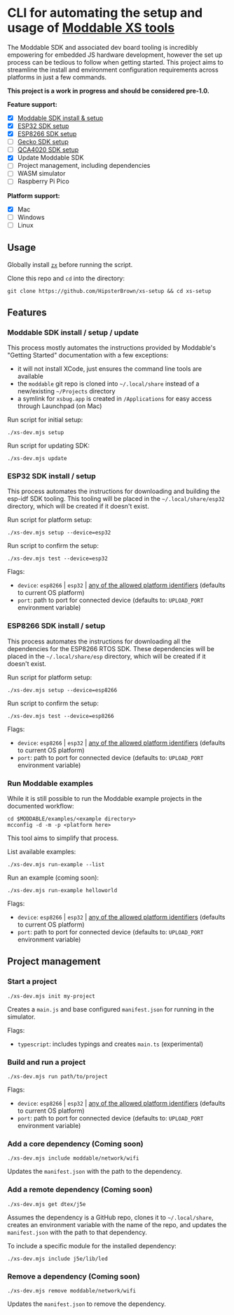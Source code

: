 # CLI for automating the setup and usage of [Moddable XS tools](https://github.com/Moddable-OpenSource/moddable/blob/public/documentation/Moddable%20SDK%20-%20Getting%20Started.md)

The Moddable SDK and associated dev board tooling is incredibly empowering for embedded JS hardware development, however the set up process can be tedious to follow when getting started. This project aims to streamline the install and environment configuration requirements across platforms in just a few commands.

**This project is a work in progress and should be considered pre-1.0.**

**Feature support:**

- [X] [Moddable SDK install & setup](https://github.com/Moddable-OpenSource/moddable/blob/public/documentation/Moddable%20SDK%20-%20Getting%20Started.md)
- [X] [ESP32 SDK setup](https://github.com/Moddable-OpenSource/moddable/blob/public/documentation/devices/esp32.md)
- [X] [ESP8266 SDK setup](https://github.com/Moddable-OpenSource/moddable/blob/public/documentation/devices/esp8266.md)
- [ ] [Gecko SDK setup](https://github.com/Moddable-OpenSource/moddable/blob/public/documentation/devices/gecko/GeckoBuild.md)
- [ ] [QCA4020 SDK setup](https://github.com/Moddable-OpenSource/moddable/blob/public/documentation/devices/qca4020/README.md)
- [X] Update Moddable SDK
- [ ] Project management, including dependencies
- [ ] WASM simulator
- [ ] Raspberry Pi Pico

**Platform support:**

- [X] Mac
- [ ] Windows
- [ ] Linux

## Usage

Globally install [`zx`](https://github.com/google/zx) before running the script.

Clone this repo and `cd` into the directory:

```
git clone https://github.com/HipsterBrown/xs-setup && cd xs-setup
```

## Features

### Moddable SDK install / setup / update

This process mostly automates the instructions provided by Moddable's "Getting Started" documentation with a few exceptions:

- it will not install XCode, just ensures the command line tools are available
- the `moddable` git repo is cloned into `~/.local/share` instead of a new/existing `~/Projects` directory
- a symlink for `xsbug.app` is created in `/Applications` for easy access through Launchpad (on Mac)

Run script for initial setup:

```
./xs-dev.mjs setup
```

Run script for updating SDK:

```
./xs-dev.mjs update
```

### ESP32 SDK install / setup

This process automates the instructions for downloading and building the esp-idf SDK tooling. This tooling will be placed in the `~/.local/share/esp32` directory, which will be created if it doesn't exist.

Run script for platform setup:

```
./xs-dev.mjs setup --device=esp32
```

Run script to confirm the setup:

```
./xs-dev.mjs test --device=esp32
```

Flags:

- `device`: `esp8266` | `esp32` | [any of the allowed platform identifiers](https://github.com/Moddable-OpenSource/moddable/blob/public/documentation/tools/tools.md#arguments) (defaults to current OS platform)
- `port`: path to port for connected device (defaults to: `UPLOAD_PORT` environment variable)

### ESP8266 SDK install / setup

This process automates the instructions for downloading all the dependencies for the ESP8266 RTOS SDK. These dependencies will be placed in the `~/.local/share/esp` directory, which will be created if it doesn't exist.

Run script for platform setup:

```
./xs-dev.mjs setup --device=esp8266
```

Run script to confirm the setup:

```
./xs-dev.mjs test --device=esp8266
```

Flags:

- `device`: `esp8266` | `esp32` | [any of the allowed platform identifiers](https://github.com/Moddable-OpenSource/moddable/blob/public/documentation/tools/tools.md#arguments) (defaults to current OS platform)
- `port`: path to port for connected device (defaults to: `UPLOAD_PORT` environment variable)

### Run Moddable examples

While it is still possible to run the Moddable example projects in the documented workflow:

```
cd $MODDABLE/examples/<example directory>
mcconfig -d -m -p <platform here>
```

This tool aims to simplify that process.

List available examples:
```
./xs-dev.mjs run-example --list
```

Run an example (coming soon):
```
./xs-dev.mjs run-example helloworld
```

Flags:

- `device`: `esp8266` | `esp32` | [any of the allowed platform identifiers](https://github.com/Moddable-OpenSource/moddable/blob/public/documentation/tools/tools.md#arguments) (defaults to current OS platform)
- `port`: path to port for connected device (defaults to: `UPLOAD_PORT` environment variable)

## Project management

### Start a project


```
./xs-dev.mjs init my-project
```

Creates a `main.js` and base configured `manifest.json` for running in the simulator.

Flags:

- `typescript`: includes typings and creates `main.ts` (experimental)

### Build and run a project

```
./xs-dev.mjs run path/to/project
```

Flags:

- `device`: `esp8266` | `esp32` | [any of the allowed platform identifiers](https://github.com/Moddable-OpenSource/moddable/blob/public/documentation/tools/tools.md#arguments) (defaults to current OS platform)
- `port`: path to port for connected device (defaults to: `UPLOAD_PORT` environment variable)

### Add a core dependency (Coming soon)

```
./xs-dev.mjs include moddable/network/wifi
```

Updates the `manifest.json` with the path to the dependency.

### Add a remote dependency (Coming soon)

```
./xs-dev.mjs get dtex/j5e
```

Assumes the dependency is a GitHub repo, clones it to `~/.local/share`, creates an environment variable with the name of the repo, and updates the `manifest.json` with the path to that dependency.

To include a specific module for the installed dependency:

```
./xs-dev.mjs include j5e/lib/led
```

### Remove a dependency (Coming soon)

```
./xs-dev.mjs remove moddable/network/wifi
```

Updates the `manifest.json` to remove the dependency.
